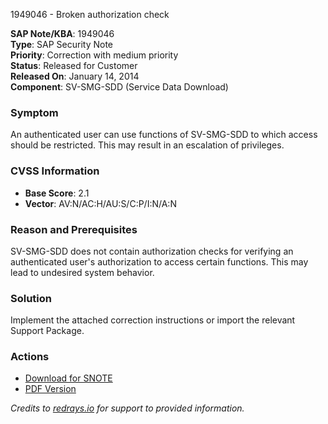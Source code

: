 1949046 - Broken authorization check

**SAP Note/KBA**: 1949046  
**Type**: SAP Security Note  
**Priority**: Correction with medium priority  
**Status**: Released for Customer  
**Released On**: January 14, 2014  
**Component**: SV-SMG-SDD (Service Data Download)  

### Symptom
An authenticated user can use functions of SV-SMG-SDD to which access should be restricted. This may result in an escalation of privileges.

### CVSS Information
- **Base Score**: 2.1  
- **Vector**: AV:N/AC:H/AU:S/C:P/I:N/A:N  

### Reason and Prerequisites
SV-SMG-SDD does not contain authorization checks for verifying an authenticated user's authorization to access certain functions. This may lead to undesired system behavior.

### Solution
Implement the attached correction instructions or import the relevant Support Package.

### Actions
- [Download for SNOTE](https://notesdownloads.sap.com/note/0040000011506392017)
- [PDF Version](https://me.sap.com/sap/support/sfm/notes/print/0001949046?language=en-US&token=182F6DCC8A61283C97B96E3676FC78D1)

_Credits to [redrays.io](https://redrays.io) for support to provided information._